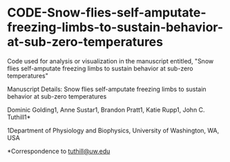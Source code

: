 # CODE-Snow-flies-self-amputate-freezing-limbs-to-sustain-behavior-at-sub-zero-temperatures
Code used for analysis or visualization in the manuscript entitled, "Snow flies self-amputate freezing limbs to sustain behavior at sub-zero temperatures"

Manuscript Details:
Snow flies self-amputate freezing limbs to sustain behavior at sub-zero temperatures

Dominic Golding1, Anne Sustar1, Brandon Pratt1, Katie Rupp1, John C. Tuthill1*

1Department of Physiology and Biophysics, University of Washington, WA, USA

*Correspondence to tuthill@uw.edu

